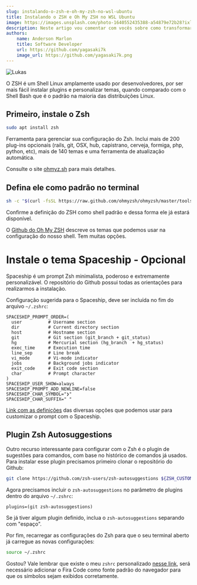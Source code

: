 ```yaml
---
slug: instalando-o-zsh-e-oh-my-zsh-no-wsl-ubuntu
title: Instalando o ZSH e Oh My ZSH no WSL Ubuntu
image: https://images.unsplash.com/photo-1640552435388-a54879e72b28?ixlib=rb-4.0.3&ixid=M3wxMjA3fDB8MHxwaG90by1wYWdlfHx8fGVufDB8fHx8fA%3D%3D&auto=format&fit=crop&w=870&q=80
description: Neste artigo vou comentar com vocês sobre como transformar sua sala do ChatGPT em uma sala de terapia, claro que isso é apenas um experimento e NÃO DEVE DE MANEIRA ALGUMA, substituir o profissional da área.
authors:
    name: Anderson Marlon
    title: Software Developer
    url: https://github.com/yagasaki7k
    image_url: https://github.com/yagasaki7k.png
---
```


![](https://images.unsplash.com/photo-1640552435388-a54879e72b28?ixlib=rb-4.0.3&ixid=M3wxMjA3fDB8MHxwaG90by1wYWdlfHx8fGVufDB8fHx8fA%3D%3D&auto=format&fit=crop&w=870&q=80 "Lukas")

O ZSH é um Shell Linux amplamente usado por desenvolvedores, por ser mais fácil instalar plugins e personalizar temas, quando comparado com o Shell Bash que é o padrão na maioria das distribuições Linux.

## Primeiro, instale o Zsh
```bash 
sudo apt install zsh
```

Ferramenta para gerenciar sua configuração do Zsh. Inclui mais de 200 plug-ins opcionais (rails, git, OSX, hub, capistrano, cerveja, formiga, php, python, etc), mais de 140 temas e uma ferramenta de atualização automática.

Consulte o site [ohmyz.sh](https://ohmyz.sh/) para mais detalhes.

## Defina ele como padrão no terminal
```bash 
sh -c "$(curl -fsSL https://raw.github.com/ohmyzsh/ohmyzsh/master/tools/install.sh)"
```

Confirme a definição do ZSH como shell padrão e dessa forma ele já estará disponível.

O [Github do Oh My ZSH](https://github.com/ohmyzsh/ohmyzsh/wiki/Themes) descreve os temas que podemos usar na configuração do nosso shell. Tem muitas opções.

# Instale o tema Spaceship - Opcional
Spaceship é um prompt Zsh minimalista, poderoso e extremamente personalizável. O repositório do Github possui todas as orientações para realizarmos a instalação.

Configuração sugerida para o Spaceship, deve ser incluída no fim do arquivo `~/.zshrc`:

```
SPACESHIP_PROMPT_ORDER=(
  user          # Username section
  dir           # Current directory section
  host          # Hostname section
  git           # Git section (git_branch + git_status)
  hg            # Mercurial section (hg_branch  + hg_status)
  exec_time     # Execution time
  line_sep      # Line break
  vi_mode       # Vi-mode indicator
  jobs          # Background jobs indicator
  exit_code     # Exit code section
  char          # Prompt character
)
SPACESHIP_USER_SHOW=always
SPACESHIP_PROMPT_ADD_NEWLINE=false
SPACESHIP_CHAR_SYMBOL="❯"
SPACESHIP_CHAR_SUFFIX=" "
```
[Link com as definições](https://github.com/denysdovhan/spaceship-prompt/blob/master/docs/Options.md) das diversas opções que podemos usar para customizar o prompt com o Spaceship.

## Plugin Zsh Autosuggestions
Outro recurso interessante para configurar com o Zsh é o plugin de sugestões para comandos, com base no histórico de comandos já usados. Para instalar esse plugin precisamos primeiro clonar o repositório do Github:

```bash 
git clone https://github.com/zsh-users/zsh-autosuggestions ${ZSH_CUSTOM:-~/.oh-my-zsh/custom}/plugins/zsh-autosuggestions
```
Agora precisamos incluir o `zsh-autosuggestions` no parâmetro de plugins dentro do arquivo `~/.zshrc`:

`plugins=(git zsh-autosuggestions)`

Se já tiver algum plugin definido, inclua o `zsh-autosuggestions` separando com "espaço".

Por fim, recarregar as configurações do Zsh para que o seu terminal aberto já carregue as novas configurações:

```bash
source ~/.zshrc
```

Gostou? Vale lembrar que existe o meu `zshrc` personalizado [nesse link](https://gist.github.com/Yagasaki7K/3a1796fc99989b882bbf80f897edf97a), será necessário adicionar o Fira Code como fonte padrão do navegador para que os símbolos sejam exibidos corretamente.